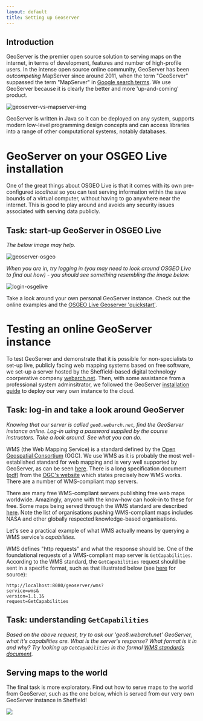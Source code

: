 ```yaml
---
layout: default
title: Setting up Geoserver
---
```


## Introduction

GeoServer is the premier open source solution to serving maps on the internet, in terms of development,
features and number of high-profile users. In the intense open source online community,
GeoServer has been *outcompeting* MapServer since around 2011, when the term
"GeoServer" suppassed the term "MapServer" in [Google search terms](http://www.google.co.uk/trends/explore#q=mapserver%2C%20GeoServer&cmpt=q&tz=). We use GeoServer because it is
clearly the better and more 'up-and-coming' product.

![geoserver-vs-mapserver-img](http://snag.gy/vNBSj.jpg)

GeoServer is written in Java so it can be deployed on any system, supports modern low-level programming
design concepts and can access libraries into a range of other computational systems,
notably databases.

# GeoServer on your OSGEO Live installation 

One of the great things about OSGEO Live is that it comes with its own
pre-configured *localhost* so you can test serving information within
the save bounds of a virtual computer, without having to go anywhere near the internet.
This is good to play around and avoids any security issues associated with
serving data publicly.

## Task: start-up GeoServer in OSGEO Live

*The below image may help.*

![geoserver-osgeo](http://snag.gy/hp9A2.jpg)

*When you are in, try logging in (you may need to look around OSGEO Live to find out how) - you should see something resembling the image below.*

![login-osgelive](http://snag.gy/xlJfl.jpg)

Take a look around your own personal GeoServer instance.
Check out the online examples and the [OSGEO Live Geoserver 'quickstart'](http://live.osgeo.org/en/quickstart/geoserver_quickstart.html).

# Testing an online GeoServer instance

To test GeoServer and demonstrate that it is possible for non-specialists
to set-up live, publicly facing web mapping systems based on free software,
we set-up a server hosted by the Sheffield-based digital technology
coorperative company [webarch.net](https://www.webarch.net/).
Then, with some assistance from a professional system adminsitrator,
we followed the GeoServer [installation guide]()
to deploy our very own instance to the cloud.

## Task: log-in and take a look around GeoServer

*Knowing that our server is called `geo8.webarch.net`, find the GeoServer
instance online. Log-in using a password supplied by the course instructors.
Take a look around. See what you can do.*


WMS (the Web Mapping Service) is a standard defined by the
[Open Geospatial Consortium](http://www.opengeospatial.org/) (OGC).
We use WMS as it is probably the most well-established standard for web mapping
and is very well supported by GeoServer, as can be seen [here](http://www.opengeospatial.org/).
There is a long specification document ([pdf](http://portal.opengeospatial.org/files/?artifact_id=14416))
from the [OGC's website](http://www.opengeospatial.org/standards/wms#downloads)
which states precisely how WMS works. There are a number of WMS-compliant map servers.

There are many free WMS-compliant servers publishing free web maps worldwide.
Amazingly, anyone with the know-how can hook-in to these for free. Some
maps being served through the WMS standard are described [here](http://trac.osgeo.org/openlayers/wiki/AvailableWMSServices). 
Note the list of organisations pushing WMS-compliant maps includes 
NASA and other globally respected knowledge-based organisations.

Let's see a practical example of what WMS actually means by querying a WMS service's
*capabilities*.

WMS defines "http requests" and what the response should be. One of the
foundational requests of a WMS-compliant map server is `GetCapabilities`.
According to the WMS standard, the `GetCapabilities` request should be
sent in a specific format, such as that illustrated below
(see [here](http://docs.geoserver.org/stable/en/user/services/wms/reference.html) for source):

```
http://localhost:8080/geoserver/wms?
service=wms&
version=1.1.1&
request=GetCapabilities
```

## Task: understanding `GetCapabilities`

*Based on the above request, try to ask our 'geo8.webarch.net' GeoServer[.](geo8.webarch.net:8080/geoserver/wms?service=wms&version=1.1.1&request=GetCapabilities)
what it's capabilities are. What is the server's response? What format is it in and why?
Try looking up `GetCapabilities` in the formal
[WMS standards document](http://portal.opengeospatial.org/files/?artifact_id=14416).*

## Serving maps to the world

The final task is more exploratory. Find out how to serve maps to the world from
GeoServer, such as the one below, which is served from our
very own GeoServer instance in Sheffield!

[![](http://storage2.static.itmages.com/i/15/0211/h_1423696111_2520615_414c611c94.png)](geo8.webarch.net:8080/geoserver/sf/wms?service=WMS&version=1.1.0&request=GetMap&layers=sf:streams&styles=&bbox=589434.4971235897,4913947.342298816,609518.2117427464,4928071.049965891&width=512&height=360&srs=EPSG:26713)


